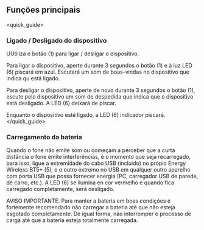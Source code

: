 ## Funções principais
<quick_guide>
### Ligado / Desligado do dispositivo

UUtiliza o botão (1) para ligar / desligar o dispositivo.

Para ligar o dispositivo, aperte durante 3 segundos o botão (1) e à luz LED (6) piscará em azul. Escutará um som de boas-vindas no dispositivo que indica qu está ligado.

Para desligar o dispositivo, aperte de novo durante 3 segundos o botão (1), escute pelo dispositivo um som de despedida que indica que o dispositivo está desligado. A LED (6) deixará de piscar.

Enquanto o dispositivo esté ligado, a LED (6) indicador piscará.
</quick_guide>
### Carregamento da bateria

Quando o fone não emite som ou começam a perceber que a curta distância o fone emite interferências, é o momento que seja recarregado, para isso, ligue a extremidade do cabo USB (incluido) no própio Energy Wireless BT5+ (5), e o outro extremo no USB em qualquer outro aparelho com porta USB que possa fornecer energia (PC, carregador USB de parede, de carro, etc.). A LED (6) se ilumina en cor vermelho e quando fica carregado completamente, será desligado.

AVISO IMPORTANTE: Para manter a bateria em boas condições é fortemente recomendado não carregar a bateria até que não esteja esgotado completamente. De igual forma, não interromper o processo de carga até que a bateria esteja totalmente carregada.
